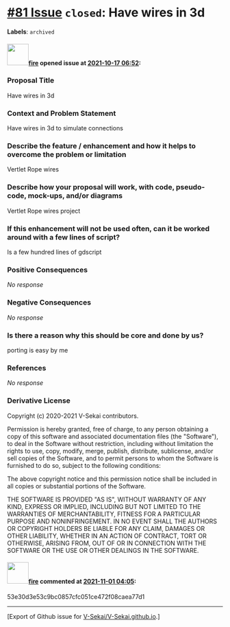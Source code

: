 # [\#81 Issue](https://github.com/V-Sekai/V-Sekai.github.io/issues/81) `closed`: Have wires in 3d
**Labels**: `archived`


#### <img src="https://avatars.githubusercontent.com/u/32321?u=c2e06a3d2b49a467aa907e54aa259516440267cc&v=4" width="50">[fire](https://github.com/fire) opened issue at [2021-10-17 06:52](https://github.com/V-Sekai/V-Sekai.github.io/issues/81):

### Proposal Title

Have wires in 3d

### Context and Problem Statement

Have wires in 3d to simulate connections

### Describe the feature / enhancement and how it helps to overcome the problem or limitation

Vertlet Rope wires

### Describe how your proposal will work, with code, pseudo-code, mock-ups, and/or diagrams

Vertlet Rope wires project

### If this enhancement will not be used often, can it be worked around with a few lines of script?

Is a few hundred lines of gdscript

### Positive Consequences

_No response_

### Negative Consequences

_No response_

### Is there a reason why this should be core and done by us?

porting is easy by me

### References

_No response_

### Derivative License

Copyright (c) 2020-2021 V-Sekai contributors.

Permission is hereby granted, free of charge, to any person obtaining a copy
of this software and associated documentation files (the "Software"), to deal
in the Software without restriction, including without limitation the rights
to use, copy, modify, merge, publish, distribute, sublicense, and/or sell
copies of the Software, and to permit persons to whom the Software is
furnished to do so, subject to the following conditions:

The above copyright notice and this permission notice shall be included in all
copies or substantial portions of the Software.

THE SOFTWARE IS PROVIDED "AS IS", WITHOUT WARRANTY OF ANY KIND, EXPRESS OR
IMPLIED, INCLUDING BUT NOT LIMITED TO THE WARRANTIES OF MERCHANTABILITY,
FITNESS FOR A PARTICULAR PURPOSE AND NONINFRINGEMENT. IN NO EVENT SHALL THE
AUTHORS OR COPYRIGHT HOLDERS BE LIABLE FOR ANY CLAIM, DAMAGES OR OTHER
LIABILITY, WHETHER IN AN ACTION OF CONTRACT, TORT OR OTHERWISE, ARISING FROM,
OUT OF OR IN CONNECTION WITH THE SOFTWARE OR THE USE OR OTHER DEALINGS IN THE
SOFTWARE.


#### <img src="https://avatars.githubusercontent.com/u/32321?u=c2e06a3d2b49a467aa907e54aa259516440267cc&v=4" width="50">[fire](https://github.com/fire) commented at [2021-11-01 04:05](https://github.com/V-Sekai/V-Sekai.github.io/issues/81#issuecomment-955909504):

53e30d3e53c9bc0857cfc051ce472f08caea77d1


-------------------------------------------------------------------------------



[Export of Github issue for [V-Sekai/V-Sekai.github.io](https://github.com/V-Sekai/V-Sekai.github.io).]
